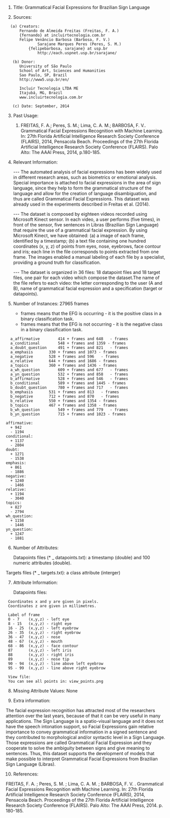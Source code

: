 1. Title: Grammatical Facial Expressions for Brazilian Sign Language

2. Sources:
  ```
    (a) Creators:
		Fernando de Almeida Freitas (Freitas, F. A.)
		{fernando} at incluirtecnologia.com.br
		Felipe Venâncio Barbosa (Barbosa, F. V.)		
                Sarajane Marques Peres (Peres, S. M.)
        	{felipebarbosa, sarajane} at usp.br
                http://each.uspnet.usp.br/sarajane/

     (b) Donor:
		University of São Paulo
		School of Art, Sciences and Humanities
		Sao Paulo, SP, Brazil
		http://www5.usp.br/en/

		Incluir Tecnologia LTDA ME
		Itajubá, MG, Brazil
		www.incluirtecnologia.com.br

     (c) Date: September, 2014
  ```

3. Past Usage:

   1. FREITAS, F. A.; Peres, S. M.; Lima, C. A. M.; BARBOSA, F. V.. Grammatical Facial Expressions Recognition with Machine Learning. In: 27th Florida Artificial Intelligence Research Society Conference (FLAIRS), 2014, Pensacola Beach. Proceedings of the 27th Florida Artificial Intelligence Research Society Conference (FLAIRS). Palo Alto: The AAAI Press, 2014, p.180-185.


4. Relevant Information:

   --- The automated analysis of facial expressions has been widely used in different research areas, such as biometrics or emotional analysis. Special importance is attached to facial expressions in the area of sign language, since they help to form the grammatical structure of the language and allow for the creation of language disambiguation, and thus are called Grammatical Facial Expressions. This dataset was already used in the experiments described in Freitas et al. (2014).

   --- The dataset is composed by eighteen videos recorded using Microsoft Kinect sensor. In each video, a user performs (five times), in front of the sensor, five sentences in Libras (Brazilian Sign Language) that require the use of a grammatical facial expression. By using Microsoft Kinect, we have obtained: (a) a image of each frame, identified by a timestamp; (b) a text file containing one hundred coordinates (x, y, z) of points from eyes, nose, eyebrows, face contour and iris; each line in the file corresponds to points extracted from one frame. The images enabled a manual labeling of each file by a specialist, providing a ground truth for classification.

   --- The dataset is organized in 36 files: 18 datapoint files and 18 target files, one pair for each video which compose the dataset.The name of the file refers to each video: the letter corresponding to the user (A and B), name of grammatical facial expression and a specification (target or datapoints).

5. Number of Instances: 27965 frames   

	+ frames means that the EFG is occurring - it is the positive class in a binary classification task.
	- frames means that the EFG is not occurring - it is the negative class in a binary classification task.
  ```
	a_affirmative 		 414 + frames and 648 	- frames
	a_conditional 		 548 + frames and 1359 - frames
	a_doubt_question 	 491 + frames and 821 	- frames
	a_emphasis 		 330 + frames and 1073 - frames
	a_negative 		 528 + frames and 596 	- frames
	a_relative 		 644 + frames and 1686 - frames
	a_topics 		 360 + frames and 1436 - frames
	a_wh_question 		 609 + frames and 677 	- frames
	a_yn_question 		 532 + frames and 858 	- frames
	b_affirmative 		 528 + frames and 546 	- frames
	b_conditional 		 589 + frames and 1445 - frames
	b_doubt_question 	 780 + frames and 717 	- frames
	b_emphasis 		 531 + frames and 813 	- frames
	b_negative 		 712 + frames and 870 	- frames
	b_relative 		 550 + frames and 1354 - frames
	b_topics 		 467 + frames and 1358 - frames
	b_wh_question 		 549 + frames and 779 	- frames
	b_yn_question 		 715 + frames and 1023 - frames

affirmative:
	+ 942
	- 1194
conditional:
	+ 1137
	- 2804
doubt:
	+ 1271
	- 1538
emphasis:
	+ 861
	- 1886
negative:
	+ 1240
	- 1466
relative:
	+ 1194
	- 3040
topics:
	+ 827
	- 2794
wh_question:
	+ 1158
	- 1446
yn_question:
	+ 1247
	- 1881

  ```
6. Number of Attributes:  

	Datapoints files (* _ datapoints.txt): a timestamp (double) and 100 numeric attributes (double).

  Targets files (* _ targets.txt): a class attribute (interger)


7. Attribute Information:

   Datapoints files:
  ```
   Coordinates x and y are given in pixels.
   Coordinates z are given in millimetres.

   Label of frame
   0 - 7	(x,y,z) - left eye
   8 - 15 	(x,y,z) - right eye
   16 - 25	(x,y,z) - left eyebrow
   26 - 35	(x,y,z) - right eyebrow
   36 - 47	(x,y,z) - nose
   48 - 67	(x,y,z) - mouth
   68 - 86	(x,y,z) - face contour
   87		(x,y,z) - left iris
   88 		(x,y,z) - right iris
   89		(x,y,z) - nose tip
   90 - 94	(x,y,z) - line above left eyebrow
   95 - 99	(x,y,z) - line above right eyebrow

   View file:
   You can see all points in: view_points.png
  ``` 
8. Missing Attribute Values: None

9. Extra information:

The facial expression recognition has attracted most of the researchers attention over the last years, because of that it can be very useful in many applications. The Sign Language is a spatio-visual language and it does not have the speech intonation support, so Facial Expressions gain relative importance to convey grammatical information in a signed sentence and they contributed to morphological and/or syntactic level in a Sign Language. Those expressions are called Grammatical Facial Expression and they cooperate to solve the ambiguity between signs and give meaning to sentences. Thus, this dataset supports the development of models that make possible to interpret Grammatical Facial Expressions from Brazilian Sign Language (Libras).


10. References:

FREITAS, F. A. ; Peres, S. M. ; Lima, C. A. M. ; BARBOSA, F. V. . Grammatical Facial Expressions Recognition with Machine Learning. In: 27th Florida Artificial Intelligence Research Society Conference (FLAIRS), 2014, Pensacola Beach. Proceedings of the 27th Florida Artificial Intelligence Research Society Conference (FLAIRS). Palo Alto: The AAAI Press, 2014. p. 180-185.      
